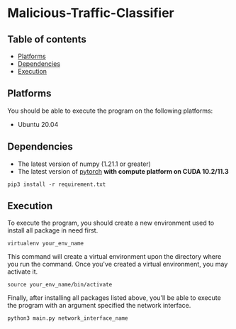 # Malicious-Traffic-Classifier
## Table of contents
* [Platforms](##platforms)
* [Dependencies](##Dependencies)
* [Execution](##Execution)
## Platforms
You should be able to execute the program on the following platforms:
* Ubuntu 20.04
## Dependencies
* The latest version of numpy (1.21.1 or greater)
* The latest version of [pytorch](https://pytorch.org/) **with compute platform on CUDA 10.2/11.3**
```
pip3 install -r requirement.txt
```
## Execution
To execute the program, you should create a new environment used to install all package in need first. 
```
virtualenv your_env_name
```
This command will create a virtual environment upon the directory where you run the command. Once you've created a virtual environment, you may activate it.
```
source your_env_name/bin/activate
```
Finally, after installing all packages listed above, you'll be able to execute the program with an argument specified the network interface.
```
python3 main.py network_interface_name
```